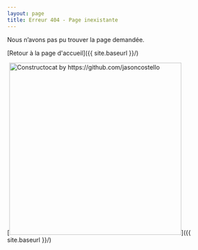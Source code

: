 ```yaml
---
layout: page
title: Erreur 404 - Page inexistante
---
```


Nous n’avons pas pu trouver la page demandée. 

[Retour à la page d'accueil]({{ site.baseurl }}/)

[<img src="{{ site.baseurl }}/images/404.jpg" alt="Constructocat by https://github.com/jasoncostello" style="width: 400px;"/>]({{ site.baseurl }}/)

